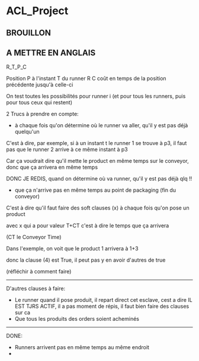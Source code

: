 # ACL_Project

## BROUILLON
## A METTRE EN ANGLAIS

R_T_P_C

Position P à l'instant T du runner R
C coût en temps de la position précédente jusqu'à celle-ci

On test toutes les possibilités pour runner i (et pour tous les runners, puis pour tous ceux qui restent)


2 Trucs à prendre en compte:

  - à chaque fois qu'on détermine où le runner va aller, qu'il y est pas déjà quelqu'un

  C'est à dire, par exemple, si à un instant t le runner 1 se trouve à p3, il faut pas que le runner 2 arrive à ce même instant à p3

  Car ça voudrait dire qu'il mette le product en même temps sur le conveyor, donc que ça arrivera en même temps

  DONC JE REDIS, quand on détermine où va runner, qu'il y est pas déjà qlq !!


  - que ça n'arrive pas en même temps au point de packaging (fin du conveyor)

  C'est à dire qu'il faut faire des soft clauses (x) à chaque fois qu'on pose un product

  avec x qui a pour valeur T+CT c'est à dire le temps que ça arrivera

  (CT le Conveyor Time)

  Dans l'exemple, on voit que le product 1 arrivera à 1+3

  donc la clause (4) est True, il peut pas y en avoir d'autres de true

  (réfléchir à comment faire)


---
D'autres clauses à faire:

- Le runner quand il pose produit, il repart direct cet esclave, cest a dire IL EST TJRS ACTIF, il a pas moment de répis, il faut bien faire des clauses sur ca
- Que tous les produits des orders soient acheminés


---

DONE:
- Runners arrivent pas en même temps au même endroit
- 

